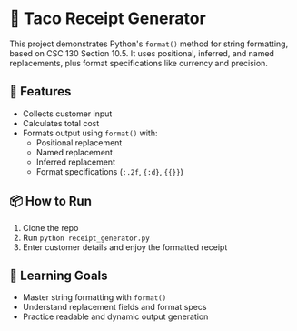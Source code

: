 # 🌮 Taco Receipt Generator

This project demonstrates Python's `format()` method for string formatting, based on CSC 130 Section 10.5. It uses positional, inferred, and named replacements, plus format specifications like currency and precision.

## 🚀 Features
- Collects customer input
- Calculates total cost
- Formats output using `format()` with:
  - Positional replacement
  - Named replacement
  - Inferred replacement
  - Format specifications (`:.2f`, `{:d}`, `{{}}`)

## 📦 How to Run
1. Clone the repo
2. Run `python receipt_generator.py`
3. Enter customer details and enjoy the formatted receipt

## 🧠 Learning Goals
- Master string formatting with `format()`
- Understand replacement fields and format specs
- Practice readable and dynamic output generation
